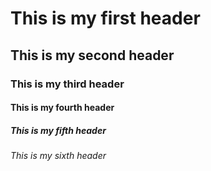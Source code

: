 # This is my first header

## This is my second header

### This is my third header

#### This is my fourth header

##### This is my fifth header

###### This is my sixth header
